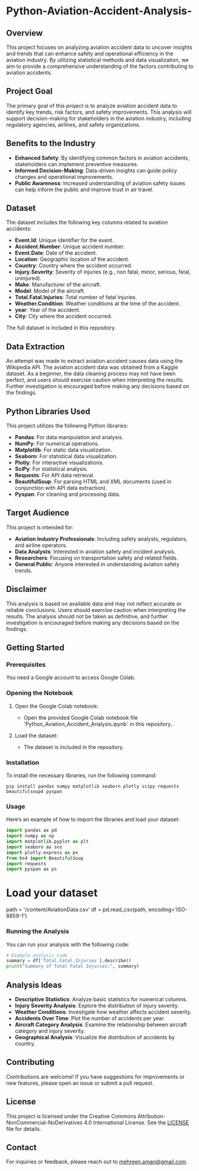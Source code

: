 # Python-Aviation-Accident-Analysis-

## Overview

This project focuses on analyzing aviation accident data to uncover insights and trends that can enhance safety and operational efficiency in the aviation industry. By utilizing statistical methods and data visualization, we aim to provide a comprehensive understanding of the factors contributing to aviation accidents.

## Project Goal

The primary goal of this project is to analyze aviation accident data to identify key trends, risk factors, and safety improvements. This analysis will support decision-making for stakeholders in the aviation industry, including regulatory agencies, airlines, and safety organizations.

## Benefits to the Industry

- **Enhanced Safety**: By identifying common factors in aviation accidents, stakeholders can implement preventive measures.
- **Informed Decision-Making**: Data-driven insights can guide policy changes and operational improvements.
- **Public Awareness**: Increased understanding of aviation safety issues can help inform the public and improve trust in air travel.

## Dataset

The dataset includes the following key columns related to aviation accidents:

- **Event.Id**: Unique identifier for the event.
- **Accident.Number**: Unique accident number.
- **Event.Date**: Date of the accident.
- **Location**: Geographic location of the accident.
- **Country**: Country where the accident occurred.
- **Injury.Severity**: Severity of injuries (e.g., non fatal, minor, serious, fatal, uninjured).
- **Make**: Manufacturer of the aircraft.
- **Model**: Model of the aircraft.
- **Total.Fatal.Injuries**: Total number of fatal injuries.
- **Weather.Condition**: Weather conditions at the time of the accident.
- **year**: Year of the accident.
- **City**: City where the accident occurred.

The full dataset is included in this repository.

## Data Extraction

An attempt was made to extract aviation accident causes data using the Wikipedia API. The aviation accident data was obtained from a Kaggle dataset. As a beginner, the data cleaning process may not have been perfect, and users should exercise caution when interpreting the results. Further investigation is encouraged before making any decisions based on the findings. 

## Python Libraries Used

This project utilizes the following Python libraries:

- **Pandas**: For data manipulation and analysis.
- **NumPy**: For numerical operations.
- **Matplotlib**: For static data visualization.
- **Seaborn**: For statistical data visualization.
- **Plotly**: For interactive visualizations.
- **SciPy**: For statistical analysis.
- **Requests**: For API data retrieval.
- **BeautifulSoup**: For parsing HTML and XML documents (used in conjunction with API data extraction).
- **Pyspan**: For cleaning and processing data.

## Target Audience

This project is intended for:

- **Aviation Industry Professionals**: Including safety analysts, regulators, and airline operators.
- **Data Analysts**: Interested in aviation safety and incident analysis.
- **Researchers**: Focusing on transportation safety and related fields.
- **General Public**: Anyone interested in understanding aviation safety trends.

## Disclaimer

This analysis is based on available data and may not reflect accurate or reliable conclusions. Users should exercise caution when interpreting the results. The analysis should not be taken as definitive, and further investigation is encouraged before making any decisions based on the findings.

## Getting Started

### Prerequisites

You need a Google account to access Google Colab.

### Opening the Notebook

1. Open the Google Colab notebook:
   - Open the provided Google Colab notebook file 'Python_Aviation_Accident_Analysis.ipynb` in this repository..

2. Load the dataset:
   - The dataset is included in the repository.

### Installation

To install the necessary libraries, run the following command:

```
pip install pandas numpy matplotlib seaborn plotly scipy requests beautifulsoup4 pyspan
```
### Usage

Here’s an example of how to import the libraries and load your dataset:

```python
import pandas as pd
import numpy as np
import matplotlib.pyplot as plt
import seaborn as sns
import plotly.express as px
from bs4 import BeautifulSoup
import requests
import pyspan as ps
```
# Load your dataset
path = '/content/AviationData.csv'
df = pd.read_csv(path, encoding='ISO-8859-1')

### Running the Analysis

You can run your analysis with the following code:

```python
# Example analysis code
summary = df['Total.Fatal.Injuries'].describe()
print("Summary of Total Fatal Injuries:", summary)
```

## Analysis Ideas

- **Descriptive Statistics**: Analyze basic statistics for numerical columns.
- **Injury Severity Analysis**: Explore the distribution of injury severity.
- **Weather Conditions**: Investigate how weather affects accident severity.
- **Accidents Over Time**: Plot the number of accidents per year.
- **Aircraft Category Analysis**: Examine the relationship between aircraft category and injury severity.
- **Geographical Analysis**: Visualize the distribution of accidents by country.

## Contributing

Contributions are welcome! If you have suggestions for improvements or new features, please open an issue or submit a pull request.

## License

This project is licensed under the Creative Commons Attribution-NonCommercial-NoDerivatives 4.0 International License. See the [LICENSE](LICENSE) file for details.

## Contact

For inquiries or feedback, please reach out to mehreen.aman@gmail.com.
